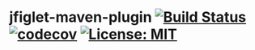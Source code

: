 # jfiglet-maven-plugin [![Build Status](https://travis-ci.org/mcwarman/jfiglet-maven-plugin.svg?branch=develop)](https://travis-ci.org/mcwarman/jfiglet-maven-plugin) [![codecov](https://codecov.io/gh/mcwarman/jfiglet-maven-plugin/branch/develop/graph/badge.svg)](https://codecov.io/gh/mcwarman/jfiglet-maven-plugin) [![License: MIT](https://img.shields.io/badge/License-MIT-blue.svg)](https://opensource.org/licenses/MIT)

